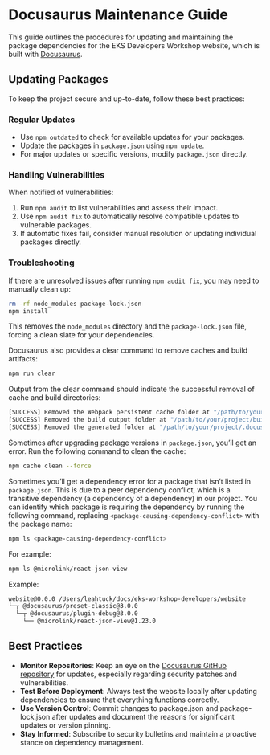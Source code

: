 # Docusaurus Maintenance Guide
This guide outlines the procedures for updating and maintaining the package dependencies for the EKS Developers Workshop website, which is built with [Docusaurus](https://docusaurus.io/).

## Updating Packages
To keep the project secure and up-to-date, follow these best practices:

### Regular Updates
- Use `npm outdated` to check for available updates for your packages.
- Update the packages in `package.json` using `npm update`.
- For major updates or specific versions, modify `package.json` directly.


### Handling Vulnerabilities
When notified of vulnerabilities:
1. Run `npm audit` to list vulnerabilities and assess their impact.
2. Use `npm audit fix` to automatically resolve compatible updates to vulnerable packages.
3. If automatic fixes fail, consider manual resolution or updating individual packages directly.


### Troubleshooting
If there are unresolved issues after running `npm audit fix`, you may need to manually clean up:
```bash
rm -rf node_modules package-lock.json
npm install
```
This removes the `node_modules` directory and the `package-lock.json` file, forcing a clean slate for your dependencies.

Docusaurus also provides a clear command to remove caches and build artifacts:
```bash
npm run clear
```
Output from the clear command should indicate the successful removal of cache and build directories:
```bash
[SUCCESS] Removed the Webpack persistent cache folder at "/path/to/your/project/node_modules/.cache".
[SUCCESS] Removed the build output folder at "/path/to/your/project/build".
[SUCCESS] Removed the generated folder at "/path/to/your/project/.docusaurus".
```
Sometimes after upgrading package versions in `package.json`, you’ll get an error. Run the following command to clean the cache:
```bash
npm cache clean --force
```

Sometimes you’ll get a dependency error for a package that isn’t listed in `package.json`. This is due to a peer dependency conflict, which is a transitive dependency (a dependency of a dependency) in our project. You can identify which package is requiring the dependency by running the following command, replacing `<package-causing-dependency-conflict>` with the package name:
```bash
npm ls <package-causing-dependency-conflict>
```

For example:
```bash
npm ls @microlink/react-json-view
```
Example:
```bash
website@0.0.0 /Users/leahtuck/docs/eks-workshop-developers/website
└─┬ @docusaurus/preset-classic@3.0.0
  └─┬ @docusaurus/plugin-debug@3.0.0
    └── @microlink/react-json-view@1.23.0
```

## Best Practices
- **Monitor Repositories**: Keep an eye on the [Docusaurus GitHub repository](https://github.com/facebook/docusaurus) for updates, especially regarding security patches and vulnerabilities.
- **Test Before Deployment**: Always test the website locally after updating dependencies to ensure that everything functions correctly.
- **Use Version Control**: Commit changes to package.json and package-lock.json after updates and document the reasons for significant updates or version pinning.
- **Stay Informed**: Subscribe to security bulletins and maintain a proactive stance on dependency management.
